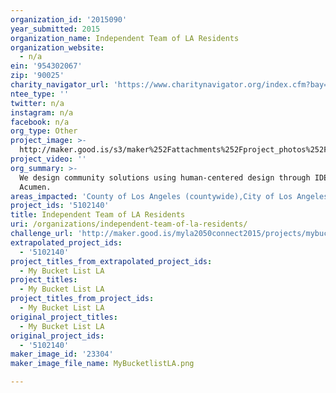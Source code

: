 ```yaml
---
organization_id: '2015090'
year_submitted: 2015
organization_name: Independent Team of LA Residents
organization_website:
  - n/a
ein: '954302067'
zip: '90025'
charity_navigator_url: 'https://www.charitynavigator.org/index.cfm?bay=search.profile&ein=954302067'
ntee_type: ''
twitter: n/a
instagram: n/a
facebook: n/a
org_type: Other
project_image: >-
  http://maker.good.is/s3/maker%252Fattachments%252Fproject_photos%252Fimages%252F23304%252Fdisplay%252FMyBucketlistLA.png=c570x385
project_video: ''
org_summary: >-
  We design community solutions using human-centered design through IDEO.org and
  Acumen.
areas_impacted: 'County of Los Angeles (countywide),City of Los Angeles (citywide)'
project_ids: '5102140'
title: Independent Team of LA Residents
uri: /organizations/independent-team-of-la-residents/
challenge_url: 'http://maker.good.is/myla2050connect2015/projects/mybucketlistLA.html'
extrapolated_project_ids:
  - '5102140'
project_titles_from_extrapolated_project_ids:
  - My Bucket List LA
project_titles:
  - My Bucket List LA
project_titles_from_project_ids:
  - My Bucket List LA
original_project_titles:
  - My Bucket List LA
original_project_ids:
  - '5102140'
maker_image_id: '23304'
maker_image_file_name: MyBucketlistLA.png

---
```

